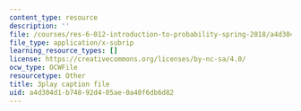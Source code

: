```yaml
---
content_type: resource
description: ''
file: /courses/res-6-012-introduction-to-probability-spring-2018/a4d304d1b74892d405ae0a40f6db6d82_cph71QcwHeQ.srt
file_type: application/x-subrip
learning_resource_types: []
license: https://creativecommons.org/licenses/by-nc-sa/4.0/
ocw_type: OCWFile
resourcetype: Other
title: 3play caption file
uid: a4d304d1-b748-92d4-05ae-0a40f6db6d82
---
```

